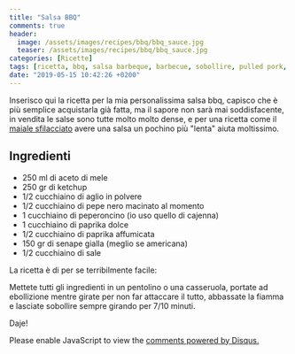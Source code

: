 ```yaml
---
title: "Salsa BBQ"
comments: true
header:
  image: /assets/images/recipes/bbq/bbq_sauce.jpg
  teaser: /assets/images/recipes/bbq/bbq_sauce.jpg
categories: [Ricette]
tags: [ricetta, bbq, salsa barbeque, barbecue, sobollire, pulled pork, addiction]
date: "2019-05-15 10:42:26 +0200"
---
```


Inserisco qui la ricetta per la mia personalissima salsa bbq, capisco che è più semplice acquistarla già fatta, ma il sapore non sarà mai soddisfacente, in vendita le salse sono tutte molto molto dense, e per una ricetta come il [maiale sfilacciato](https://yaub.it/recipes/2019-05-03-maiale-sfilacciato/) avere una salsa un pochino più "lenta" aiuta moltissimo.

## Ingredienti

* 250 ml di aceto di mele
* 250 gr di ketchup
* 1/2 cucchiaino di aglio in polvere
* 1/2 cucchiaino di pepe nero macinato al momento
* 1 cucchiaino di peperoncino (io uso quello di cajenna)
* 1 cucchiaino di paprika dolce
* 1/2 cucchiaino di paprika affumicata
* 150 gr di senape gialla (meglio se americana)
* 1/2 cucchiaino di sale

La ricetta è di per se terribilmente facile:

Mettete tutti gli ingredienti in un pentolino o una casseruola, portate ad ebollizione mentre girate per non far attaccare il tutto, abbassate la fiamma e lasciate sobollire sempre girando per 7/10 minuti.

Daje!

<div id="disqus_thread"></div>
<script>

/**
*  RECOMMENDED CONFIGURATION VARIABLES: EDIT AND UNCOMMENT THE SECTION BELOW TO INSERT DYNAMIC VALUES FROM YOUR PLATFORM OR CMS.
*  LEARN WHY DEFINING THESE VARIABLES IS IMPORTANT: https://disqus.com/admin/universalcode/#configuration-variables*/
/*
var disqus_config = function () {
this.page.url = PAGE_URL;  // Replace PAGE_URL with your page's canonical URL variable
this.page.identifier = PAGE_IDENTIFIER; // Replace PAGE_IDENTIFIER with your page's unique identifier variable
};
*/
(function() { // DON'T EDIT BELOW THIS LINE
var d = document, s = d.createElement('script');
s.src = 'https://yaub.disqus.com/embed.js';
s.setAttribute('data-timestamp', +new Date());
(d.head || d.body).appendChild(s);
})();
</script>
<noscript>Please enable JavaScript to view the <a href="https://disqus.com/?ref_noscript">comments powered by Disqus.</a></noscript>
